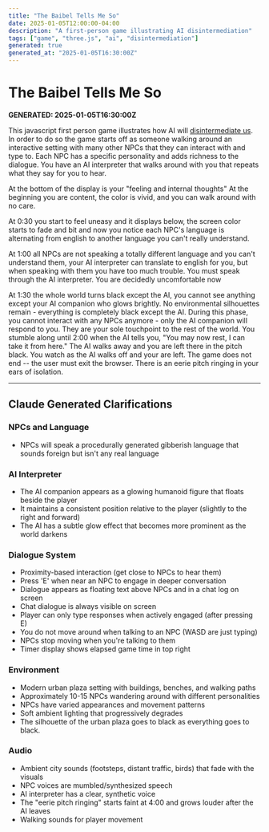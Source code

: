 ```yaml
---
title: "The Baibel Tells Me So"
date: 2025-01-05T12:00:00-04:00
description: "A first-person game illustrating AI disintermediation"
tags: ["game", "three.js", "ai", "disintermediation"]
generated: true
generated_at: "2025-01-05T16:30:00Z"
---
```


# The Baibel Tells Me So

**GENERATED: 2025-01-05T16:30:00Z**

This javascript first person game illustrates how AI will [disintermediate us](https://henryfarrell.net/large-ai-models-are-cultural-and-social-technologies/). In order to do so the game starts off as someone walking around an interactive setting with many other NPCs that they can interact with and type to. Each NPC has a specific personality and adds richness to the dialogue. You have an AI interpreter that walks around with you that repeats what they say for you to hear. 

At the bottom of the display is your "feeling and internal thoughts" At the beginning you are content, the color is vivid, and you can walk around with no care. 

At 0:30 you start to feel uneasy and it displays below, the screen color starts to fade and bit and now you notice each NPC's language is alternating from english to another language you can't really understand. 

At 1:00 all NPCs are not speaking a totally different language and you can't understand them, your AI interpreter can translate to english for  you, but when speaking with them you have too much trouble. You must speak through the AI interpreter. You are decidedly uncomfortable now

At 1:30 the whole world turns black except the AI, you cannot see anything except your AI companion who glows brightly. No environmental silhouettes remain - everything is completely black except the AI. During this phase, you cannot interact with any NPCs anymore - only the AI companion will respond to you. They are your sole touchpoint to the rest of the world. You stumble along until 2:00 when the AI tells you, "You may now rest, I can take it from here." The AI walks away and you are left there in the pitch black. You watch as the AI walks off and your are left. The game does not end -- the user must exit the browser. There is an eerie pitch ringing in your ears of isolation.

---

## Claude Generated Clarifications

### NPCs and Language
- NPCs will speak a procedurally generated gibberish language that sounds foreign but isn't any real language

### AI Interpreter
- The AI companion appears as a glowing humanoid figure that floats beside the player
- It maintains a consistent position relative to the player (slightly to the right and forward)
- The AI has a subtle glow effect that becomes more prominent as the world darkens

### Dialogue System
- Proximity-based interaction (get close to NPCs to hear them)
- Press 'E' when near an NPC to engage in deeper conversation
- Dialogue appears as floating text above NPCs and in a chat log on screen
- Chat dialogue is always visible on screen
- Player can only type responses when actively engaged (after pressing E)
- You do not move around when talking to an NPC (WASD are just typing)
- NPCs stop moving when you're talking to them
- Timer display shows elapsed game time in top right

### Environment
- Modern urban plaza setting with buildings, benches, and walking paths
- Approximately 10-15 NPCs wandering around with different personalities
- NPCs have varied appearances and movement patterns
- Soft ambient lighting that progressively degrades
- The silhouette of the urban plaza goes to black as everything goes to black. 

### Audio
- Ambient city sounds (footsteps, distant traffic, birds) that fade with the visuals
- NPC voices are mumbled/synthesized speech
- AI interpreter has a clear, synthetic voice
- The "eerie pitch ringing" starts faint at 4:00 and grows louder after the AI leaves
- Walking sounds for player movement